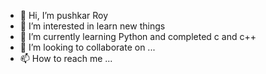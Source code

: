 - 👋 Hi, I’m pushkar Roy 
- 👀 I’m interested in learn new things
- 🌱 I’m currently learning Python and completed c and c++
- 💞️ I’m looking to collaborate on ...
- 📫 How to reach me ...

<!---
roy2pushkar/roy2pushkar is a ✨ special ✨ repository because its `README.md` (this file) appears on your GitHub profile.
You can click the Preview link to take a look at your changes.
--->
